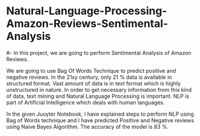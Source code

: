 # Natural-Language-Processing-Amazon-Reviews-Sentimental-Analysis

#- In this project, we are going to perform Sentimental Analysis of Amazon Reviews.

We are going to use Bag Of Words Technique to predict positive and negative reviews. In the 21sy century, only 21 % data is available in structured format. Vast amount of data is in text format which is highly unstructured in nature. In order to get necessary information from this kind of data, text mining and Natural Language Processing is important. NLP is part of Artificial Intelligence which deals with human languages.

In the given Juoyter Notebook, I have explained steps to perform NLP using Bag of Words technique and I have predicted Positive and Negative reviews using Naive Bayes Algorithm. The accuracy of the model is 83 %.
